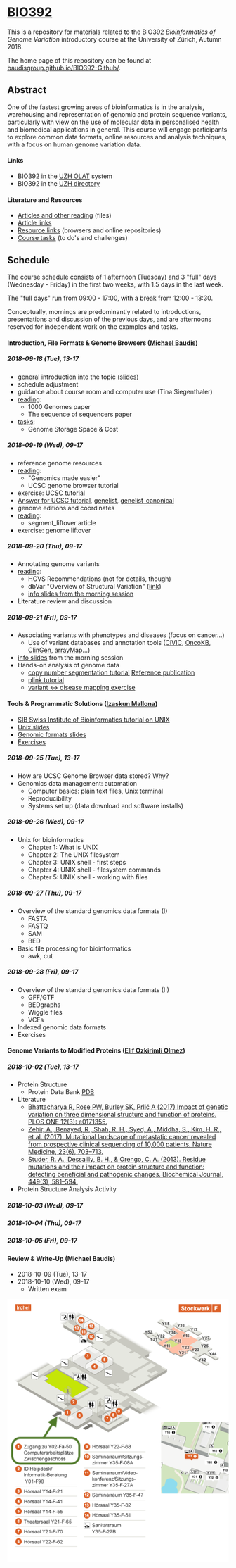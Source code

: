 # [BIO392](https://baudisgroup.github.io/BIO392-Github/)

This is a repository for materials related to the BIO392 _Bioinformatics of Genome Variation_ introductory course at the University of Zürich, Autumn 2018.

The home page of this repository can be found at [baudisgroup.github.io/BIO392-Github/](https://baudisgroup.github.io/BIO392-Github/).

## Abstract

One of the fastest growing areas of bioinformatics is in the analysis, warehousing and representation of genomic and protein sequence variants, particularly with view on the use of molecular data in personalised health and biomedical applications in general. This course will engage participants to explore common data formats, online resources and analysis techniques, with a focus on human genome variation data.

#### Links

* BIO392 in the [UZH OLAT](https://lms.uzh.ch/auth/RepositoryEntry/16434233613) system
* BIO392 in the [UZH directory](https://studentservices.uzh.ch/uzh/anonym/vvz/index.html#/details/2018/003/SM/50920456)

#### Literature and Resources

* [Articles and other reading](https://github.com/baudisgroup/BIO392-Github/tree/master/literature/) (files)
* [Article links](https://baudisgroup.github.io/BIO392-Github/literature-links.html)
* [Resource links](https://baudisgroup.github.io/BIO392-Github/resource-links.html) (browsers and online repositories)
* [Course tasks](https://baudisgroup.github.io/BIO392-Github/tasks.html) (to do's and challenges)

## Schedule

The course schedule consists of 1 afternoon (Tuesday) and 3 "full" days (Wednesday - Friday) in the first two weeks, with 1.5 days in the last week.

The "full days" run from 09:00 - 17:00, with a break from 12:00 - 13:30.

Conceptually, mornings are predominantly related to introductions, presentations and discussion of the previous days, and are afternoons reserved for independent  work on the examples and tasks.

#### Introduction, File Formats & Genome Browsers ([Michael Baudis](https://www.imls.uzh.ch/en/research/baudis/))

##### 2018-09-18 (Tue), 13-17
* general introduction into the topic ([slides](https://info.baudisgroup.org/assets/articles_and_presentations/2018-09-18___Michael_Baudis__BIO392-Introduction-Variants__slides.pdf))
* schedule adjustment
* guidance about course room and computer use (Tina Siegenthaler)
* [reading](https://baudisgroup.github.io/BIO392-Github/literature-links.html):
    - 1000 Genomes paper
    - The sequence of sequencers paper
* [tasks](https://baudisgroup.github.io/BIO392-Github/literature-links.html):
    - Genome Storage Space & Cost

##### 2018-09-19 (Wed), 09-17
* reference genome resources
* [reading](https://baudisgroup.github.io/BIO392-Github/literature-links.html):
    - "Genomics made easier"
    - UCSC genome browser tutorial
* exercise: [UCSC tutorial](https://github.com/baudisgroup/BIO392-Github/blob/master/assets/UCSC_tutorial.md)
* [Answer for UCSC tutorial](https://github.com/baudisgroup/BIO392-Github/blob/master/assets/UCSC_tutorial_answers/UCSC_tutorial_Answer.md), [genelist](https://github.com/baudisgroup/BIO392-Github/blob/master/assets/UCSC_tutorial_answers/exercise_genelist_output1.txt), [genelist_canonical](https://github.com/baudisgroup/BIO392-Github/blob/master/assets/UCSC_tutorial_answers/exercise_genelist_output2.txt)
* genome editions and coordinates
* [reading](https://baudisgroup.github.io/BIO392-Github/literature-links.html):
    - segment_liftover article
* exercise: genome liftover

##### 2018-09-20 (Thu), 09-17
* Annotating genome variants
* [reading](https://baudisgroup.github.io/BIO392-Github/literature-links.html):
    - HGVS Recommendations (not for details, though)
    - dbVar "Overview of Structural Variation" ([link](https://www.ncbi.nlm.nih.gov/dbvar/content/overview/))
    - [info slides from the morning session](assets/2018-09-20-BIO392-variant-resources-formats.pdf)
* Literature review and discussion

##### 2018-09-21 (Fri), 09-17
* Associating variants with phenotypes and diseases (focus on cancer…)
    - Use of variant databases and annotation tools ([CiVIC](https://civicdb.org), [OncoKB](http://oncokb.org/#/), [ClinGen](https://www.clinicalgenome.org/), [arrayMap](http://arraymap.org)…)
* [info slides](assets/2018-09-21-BIO392-variant-resources-arraymap.pdf) from the morning session
* Hands-on analysis of genome data
    - [copy number segmentation tutorial](https://github.com/baudisgroup/BIO392-Github/blob/master/assets/DNAcopy_segmentation.r) [Reference publication](https://internal.baudisgroup.org/assets/articles_and_presentations/2004-10-01___Olshen___Circular_binary_segmentation_for_the_analysis_of_array_based_DNA_copy_number_data.pdf)
    - [plink tutorial](https://github.com/baudisgroup/BIO392-Github/blob/master/assets/PLINK_tutorial/plink_intro%2Bexercise.pdf)
    - [variant <-> disease mapping exercise](https://github.com/baudisgroup/BIO392-Github/blob/master/assets/variant_diseases_session.pdf)

#### Tools & Programmatic Solutions ([Izaskun Mallona](https://www.dmmd.uzh.ch/en/research/baubec/groupmembers/imallona.html))

* [SIB Swiss Institute of Bioinformatics tutorial on UNIX](https://edu.sib.swiss/pluginfile.php/2878/mod_resource/content/4/couselab-html/content.html)
* [Unix slides](https://baudisgroup.github.io/BIO392-Github/assets/imallona/1_unix.pdf)
* [Genomic formats slides](https://baudisgroup.github.io/BIO392-Github/assets/imallona/2_genomics.pdf)
* [Exercises](https://github.com/baudisgroup/BIO392-Github/blob/master/assets/imallona/3_exercises.md)

##### 2018-09-25 (Tue), 13-17
* How are UCSC Genome Browser data stored? Why?
* Genomics data management: automation
   - Computer basics: plain text files, Unix terminal
   - Reproducibility
   - Systems set up (data download and software installs)

##### 2018-09-26 (Wed), 09-17
* Unix for bioinformatics
   - Chapter 1: What is UNIX
   - Chapter 2: The UNIX filesystem
   - Chapter 3: UNIX shell - first steps
   - Chapter 4: UNIX shell - filesystem commands
   - Chapter 5: UNIX shell - working with files
   
##### 2018-09-27 (Thu), 09-17
* Overview of the standard genomics data formats (I)
   - FASTA
   - FASTQ
   - SAM
   - BED
* Basic file processing for bioinformatics
  - awk, cut

##### 2018-09-28 (Fri), 09-17
* Overview of the standard genomics data formats (II)
  - GFF/GTF
  - BEDgraphs
  - Wiggle files
  - VCFs
* Indexed genomic data formats
* Exercises

#### Genome Variants to Modified Proteins ([Elif Ozkirimli Olmez](http://www.biochem-caflisch.uzh.ch/members/Ozkirimli/Elif))

##### 2018-10-02 (Tue), 13-17
* Protein Structure
  - Protein Data Bank [PDB](https://www.rcsb.org/)
* Literature 
  - [Bhattacharya R, Rose PW, Burley SK, Prlić A (2017) Impact of genetic variation on three dimensional structure and function of proteins. PLOS ONE 12(3): e0171355.](https://journals.plos.org/plosone/article?id=10.1371/journal.pone.0171355)
  - [Zehir, A., Benayed, R., Shah, R. H., Syed, A., Middha, S., Kim, H. R., et al. (2017). Mutational landscape of metastatic cancer revealed from prospective clinical sequencing of 10,000 patients. Nature Medicine, 23(6), 703–713.](http://doi.org/10.1038/nm.4333)
  - [Studer, R. A., Dessailly, B. H., & Orengo, C. A. (2013). Residue mutations and their impact on protein structure and function: detecting beneficial and pathogenic changes. Biochemical Journal, 449(3), 581–594.](http://doi.org/10.1042/BJ20121221)
* Protein Structure Analysis Activity
##### 2018-10-03 (Wed), 09-17
##### 2018-10-04 (Thu), 09-17
##### 2018-10-05 (Fri), 09-17

#### Review & Write-Up (Michael Baudis)

* 2018-10-09 (Tue), 13-17
* 2018-10-10 (Wed), 09-17
    * Written exam

<img src="assets/Y01-F-50-location.png" style="float: left;" />
